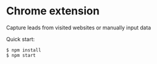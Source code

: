 # Chrome extension

Capture leads from visited websites or manually input data

Quick start:

```
$ npm install
$ npm start
````
